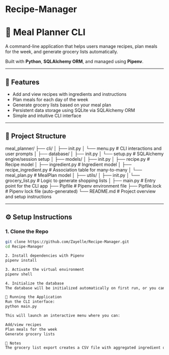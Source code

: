 # Recipe-Manager
# 🥗 Meal Planner CLI

A command-line application that helps users manage recipes, plan meals for the week, and generate grocery lists automatically.

Built with **Python**, **SQLAlchemy ORM**, and managed using **Pipenv**.

---

## 📌 Features

- Add and view recipes with ingredients and instructions
- Plan meals for each day of the week
- Generate grocery lists based on your meal plan
- Persistent data storage using SQLite via SQLAlchemy ORM
- Simple and intuitive CLI interface

---

## 📁 Project Structure

meal_planner/
├── cli/
│ ├── init.py
│ └── menu.py # CLI interactions and user prompts
│
├── database/
│ ├── init.py
│ └── setup.py # SQLAlchemy engine/session setup
│
├── models/
│ ├── init.py
│ ├── recipe.py # Recipe model
│ ├── ingredient.py # Ingredient model
│ ├── recipe_ingredient.py # Association table for many-to-many
│ └── meal_plan.py # MealPlan model
│
├── utils/
│ ├── init.py
│ └── grocery_list.py # Logic to generate shopping lists
│
├── main.py # Entry point for the CLI app
├── Pipfile # Pipenv environment file
├── Pipfile.lock # Pipenv lock file (auto-generated)
└── README.md # Project overview and setup instructions


---

## ⚙️ Setup Instructions

### 1. Clone the Repo
```bash
git clone https://github.com/Zayelle/Recipe-Manager.git
cd Recipe-Manager

2. Install dependencies with Pipenv
pipenv install

3. Activate the virtual environment
pipenv shell

4. Initialize the database
The database will be initialized automatically on first run, or you can manually run the initialization function if needed.

🚀 Running the Application
Run the CLI interface:
python main.py

This will launch an interactive menu where you can:

Add/view recipes
Plan meals for the week
Generate grocery lists

📝 Notes
The grocery list export creates a CSV file with aggregated ingredient quantities based on your meal plan.




